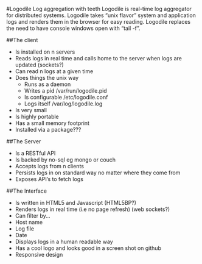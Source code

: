 #Logodile
Log aggregation with teeth
Logodile is real-time log aggregator for distributed systems. Logodile takes “unix flavor” system and application logs and renders them in the browser for easy reading. Logodile replaces the need to have console windows open with “tail -f”.

##The client
 * Is installed on n servers
 * Reads logs in real time and calls home to the server when logs are updated (sockets?)
 * Can read n logs at a given time
 * Does things the unix way
   * Runs as a daemon
   * Writes a pid /var/run/logodile.pid
   * Is configurable /etc/logodile.conf
   * Logs itself /var/log/logodile.log
 * Is very small
 * Is highly portable
 * Has a small memory footprint
 * Installed via a package???

##The Server
 * Is a RESTful API 
 * Is backed by no-sql eg mongo or couch
 * Accepts logs from n clients
 * Persists logs in on standard way no matter where they come from
 * Exposes API’s to fetch logs

##The Interface
 * Is written in HTML5 and Javascript (HTML5BP?)
 * Renders logs in real time (i.e no page refresh) (web sockets?)
 * Can filter by…
 * Host name
 * Log file
 * Date
 * Displays logs in a human readable way
 * Has a cool logo and looks good in a screen shot on github
 * Responsive design

